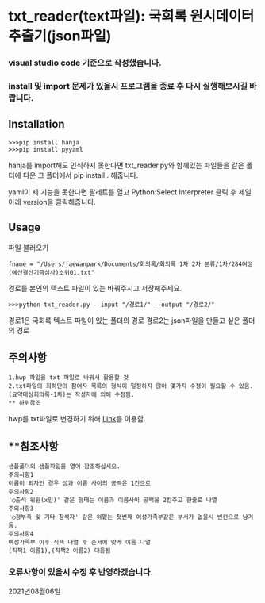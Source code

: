 # txt_reader(text파일): 국회록 원시데이터 추출기(json파일)

### visual studio code 기준으로 작성했습니다.
### install 및 import 문제가 있을시 프로그램을 종료 후 다시 실행해보시길 바랍니다.

## Installation

```
>>>pip install hanja
>>>pip install pyyaml
```

hanja를 import해도 인식하지 못한다면 txt_reader.py와 함께있는 파일들을 같은 폴더에 다운 그 폴더에서 pip install . 해줍니다.

yaml이 제 기능을 못한다면 팔레트를 열고
Python:Select Interpreter 클릭 후
제일 아래 version을 클릭해줍니다.

## Usage

파일 불러오기

```
fname = "/Users/jaewanpark/Documents/회의록/회의록 1차 2차 분류/1차/284여성(예산결산기금심사)소위01.txt"
```

경로를 본인의 텍스트 파일이 있는 바꿔주시고 저장해주세요.

```
>>>python txt_reader.py --input "/경로1/" --output "/경로2/"
```

경로1은 국회록 텍스트 파일이 있는 폴더의 경로
경로2는 json파일을 만들고 싶은 폴더의 경로

## 주의사항

```
1.hwp 파일을 txt 파일로 바꿔서 활용할 것
2.txt파일의 최하단의 참여자 목록의 형식이 일정하지 않아 몇가지 수정이 필요할 수 있음.
(요약대상회의록-1차)는 작성자에 의해 수정됨.
** 하위참조
```

hwp를 txt파일로 변경하기 위해 [Link](https://cloudconvert.com/hwp-to-txt/)를 이용함.

## \*\*참조사항

```
샘플폴더의 샘플파일을 열어 참조하십시오.
주의사항1
이름이 외자인 경우 성과 이름 사이의 공백은 1칸으로
주의사항2
'◯출석 위원(x인)' 같은 형태는 이름과 이름사이 공백을 2칸주고 한줄로 나열
주의사항3
'◯정부측 및 기타 참석자' 같은 혀앹는 첫번째 여성가족부같은 부서가 없을시 빈칸으로 남겨둠.
주의사항4
여성가족부 이후 직책 나열 후 순서에 맞게 이름 나열
(직책1 이름1),(직책2 이름2) 대응됨
```

### 오류사항이 있을시 수정 후 반영하겠습니다.
2021년08월06일
